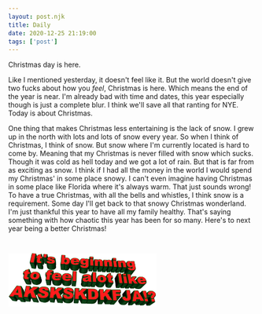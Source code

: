 ```yaml
---
layout: post.njk
title: Daily
date: 2020-12-25 21:19:00
tags: ['post']
---
```

<!-- Excerpt Start -->
Christmas day is here. 
<!-- Excerpt End -->

Like I mentioned yesterday, it doesn't feel like it. But the world doesn't give two fucks about how you *feel*, Christmas is here. Which means the end of the year is near. I'm already bad with time and dates, this year especially though is just a complete blur. I think we'll save all that ranting for NYE. Today is about Christmas.

One thing that makes Christmas less entertaining is the lack of snow. I grew up in the north with lots and lots of snow every year. So when I think of Christmas, I think of snow. But snow where I'm currently located is hard to come by. Meaning that my Christmas is never filled with snow which sucks. Though it was cold as hell today and we got a lot of rain. But that is far from as exciting as snow. I think if I had all the money in the world I would spend my Christmas' in some place snowy. I can't even imagine having Christmas in some place like Florida where it's always warm. That just sounds wrong! To have a true Christmas, with all the bells and whistles, I think snow is a requirement. Some day I'll get back to that snowy Christmas wonderland. I'm just thankful this year to have all my family healthy. That's saying something with how chaotic this year has been for so many. Here's to next year being a better Christmas!

<img src="/img/its-beginning-to-feel.gif"
     alt="It's Beginning to feel"
     style="box-shadow:none;width:60%;margin-top:2em"/>
